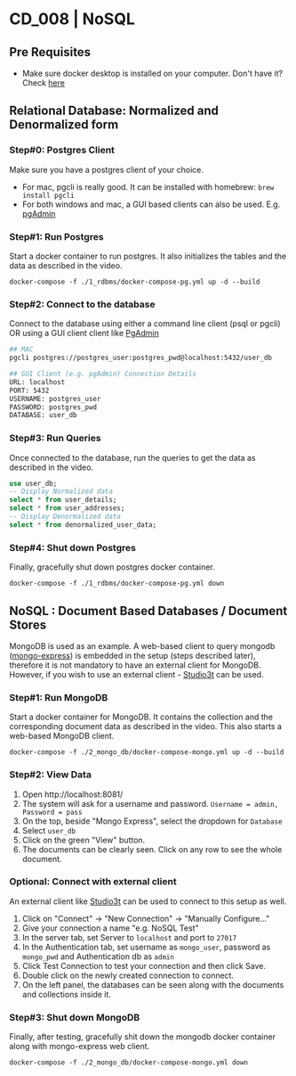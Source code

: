 # CD_008 | NoSQL

## Pre Requisites
- Make sure docker desktop is installed on your computer. Don't have it? Check [here](https://www.docker.com/products/docker-desktop/)

## Relational Database: Normalized and Denormalized form

### Step#0: Postgres Client
Make sure you have a postgres client of your choice. 
- For mac, pgcli is really good. It can be installed with homebrew: `brew install pgcli`
- For both windows and mac, a GUI based clients can also be used. E.g. [pgAdmin](https://www.pgadmin.org/download/)

### Step#1: Run Postgres
Start a docker container to run postgres. It also initializes the tables and the data as described in the video.

```shell 
docker-compose -f ./1_rdbms/docker-compose-pg.yml up -d --build
```

### Step#2: Connect to the database
Connect to the database using either a command line client (psql or pgcli) OR using a GUI client client like [PgAdmin](https://www.pgadmin.org/download/)

```bash
## MAC
pgcli postgres://postgres_user:postgres_pwd@localhost:5432/user_db

## GUI Client (e.g. pgAdmin) Connection Details
URL: localhost
PORT: 5432
USERNAME: postgres_user
PASSWORD: postgres_pwd
DATABASE: user_db
```

### Step#3: Run Queries
Once connected to the database, run the queries to get the data as described in the video.

```sql
use user_db;
-- Display Normalized data
select * from user_details;
select * from user_addresses;
-- Display Denormalized data
select * from denormalized_user_data;
```

### Step#4: Shut down Postgres
Finally, gracefully shut down postgres docker container.

```shell 
docker-compose -f ./1_rdbms/docker-compose-pg.yml down
```


## NoSQL : Document Based Databases / Document Stores
MongoDB is used as an example. A web-based client to query mongodb ([mongo-express](https://github.com/mongo-express/mongo-express)) is embedded in the setup (steps described later), therefore it is not mandatory to have an external client for MongoDB. However, if you wish to use an external client - [Studio3t](https://studio3t.com/download/) can be used.

### Step#1: Run MongoDB
Start a docker container for MongoDB. It contains the collection and the corresponding document data as described in the video. This also starts a web-based MongoDB client.
```shell
docker-compose -f ./2_mongo_db/docker-compose-mongo.yml up -d --build
```

### Step#2: View Data

1. Open http://localhost:8081/
2. The system will ask for a username and password. `Username = admin, Password = pass`
3. On the top, beside "Mongo Express", select the dropdown for `Database`
4. Select `user_db`
5. Click on the green "View" button.
6. The documents can be clearly seen. Click on any row to see the whole document.

### Optional: Connect with external client
An external client like [Studio3t](https://studio3t.com/download/) can be used to connect to this setup as well.
1. Click on "Connect" -> "New Connection" -> "Manually Configure..."
2. Give your connection a name "e.g. NoSQL Test"
3. In the server tab, set Server to `localhost` and port to `27017`
4. In the Authentication tab, set username as `mongo_user`, password as `mongo_pwd` and Authentication db as `admin`
5. Click Test Connection to test your connection and then click Save.
6. Double click on the newly created connection to connect.
7. On the left panel, the databases can be seen along with the documents and collections inside it.

### Step#3: Shut down MongoDB
Finally, after testing, gracefully shit down the mongodb docker container along with mongo-express web client.

```shell
docker-compose -f ./2_mongo_db/docker-compose-mongo.yml down
```





